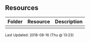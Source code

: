 ## Resources
| Folder | Resource | Description|
 | ------------|------------|------------|
 |  |

<sup>Last Updated: 2018-08-16 (Thu @ 13:23)</sup>